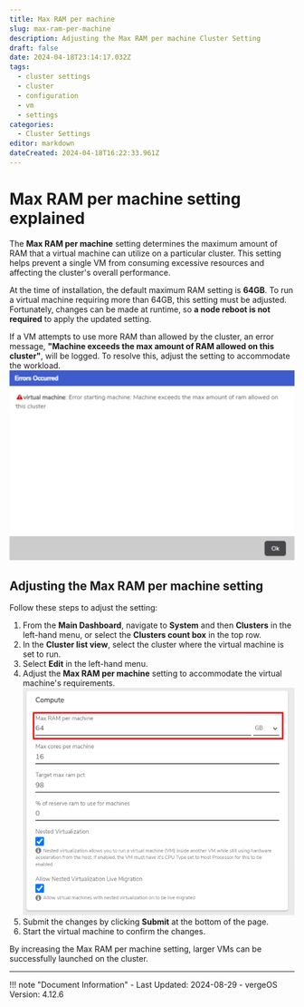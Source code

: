 ```yaml
---
title: Max RAM per machine  
slug: max-ram-per-machine  
description: Adjusting the Max RAM per machine Cluster Setting  
draft: false  
date: 2024-04-18T23:14:17.032Z  
tags:
  - cluster settings
  - cluster
  - configuration
  - vm
  - settings
categories:  
  - Cluster Settings  
editor: markdown  
dateCreated: 2024-04-18T16:22:33.961Z  
---
```


# Max RAM per machine setting explained

The **Max RAM per machine** setting determines the maximum amount of RAM that a virtual machine can utilize on a particular cluster. This setting helps prevent a single VM from consuming excessive resources and affecting the cluster's overall performance.

At the time of installation, the default maximum RAM setting is **64GB**. To run a virtual machine requiring more than 64GB, this setting must be adjusted. Fortunately, changes can be made at runtime, so **a node reboot is not required** to apply the updated setting.

If a VM attempts to use more RAM than allowed by the cluster, an error message, **"Machine exceeds the max amount of RAM allowed on this cluster"**, will be logged. To resolve this, adjust the setting to accommodate the workload.
![vm_max_ram_exceeded.png](/docs/public/vm_max_ram_exceeded.png)

## Adjusting the Max RAM per machine setting

Follow these steps to adjust the setting:

1. From the **Main Dashboard**, navigate to **System** and then **Clusters** in the left-hand menu, or select the **Clusters count box** in the top row.
2. In the **Cluster list view**, select the cluster where the virtual machine is set to run.
3. Select **Edit** in the left-hand menu.
4. Adjust the **Max RAM per machine** setting to accommodate the virtual machine's requirements.
   ![max_ram_per_machine.png](/docs/public/max_ram_per_machine.png)
5. Submit the changes by clicking **Submit** at the bottom of the page.
6. Start the virtual machine to confirm the changes.

By increasing the Max RAM per machine setting, larger VMs can be successfully launched on the cluster.


---

!!! note "Document Information"
    - Last Updated: 2024-08-29
    - vergeOS Version: 4.12.6

